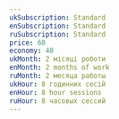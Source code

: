 ```yaml
---
ukSubscription: Standard
enSubscription: Standard
ruSubscription: Standard
price: 60
economy: 40
ukMonth: 2 місяці роботи
enMonth: 2 months of work
ruMonth: 2 месяца работы
ukHour: 8 годинних сесій
enHour: 8 hour sessions
ruHour: 8 часовых сессий
---
```

